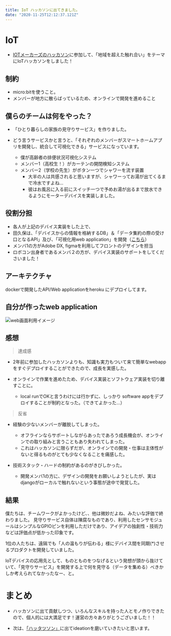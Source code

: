 ```yaml
---
title: IoT ハッカソンに出てきました。
date: "2020-11-25T12:12:37.121Z"
---
```



# IoT


- [IOTメーカーズのハッカソン](https://webiotmakers.connpass.com/event/189390/)に参加して、「地域を超えた触れ合い」をテーマにIoTハッカソンをしました！

## 制約

- micro:bitを使うこと。
- メンバーが地方に散らばっているため、オンラインで開発を進めること

## 僕らのチームは何をやった？

- 「ひとり暮らしの家族の見守りサービス」を作りました。

- どう言うサービスかと言うと、「それぞれのメンバーがスマートホームアプリを開発し、統合して可視化できる」サービスになっています。
    - 僕が高齢者の排便状況可視化システム
    - メンバー1（高校生！）がカーテンの開閉検知システム
    - メンバー2（学校の先生）がボタン一つでシャワーを流す装置
        - 大半の人は共感されると思いますが、シャワーってお湯が出てくるまで冷水ですよね...
        - 彼はお風呂に入る前にスイッチ一つで予めお湯が出るまで放水できるようにモーターデバイスを実装しました。

## 役割分担

- 各人が上記のデバイス実装をした上で、
- 田久保は、「デバイスからの情報を格納するDB」＆「データ集約の際の受け口となるAPI」及び、「可視化用web application」を開発（[こちら](https://github.com/Jumpo-523/django3.1_sample)）
- メンバ1の方がAdobe DX, figmaを利用してフロントのデザインを担当
- ロボコン出身者であるメンバ２の方が、デバイス実装のサポートをしてくださいました！


## アーキテクチャ

dockerで開発したAPI/Web applicationをheroku にデプロイしてます。


## 自分が作ったweb application

![web画面利用イメージ](./assets/web画面利用イメージ.gif)



## 感想

> 達成感
- 2年前に参加したハッカソンよりも、知識も実力もついて来て簡単なwebappをすぐデプロイすることができたので、成長を実感した。

- オンラインで作業を進めたため、デバイス実装とソフトウェア実装を切り離すことに。
    - local runでOKと言うわけには行かずに、しっかり software appをデプロイすることが制約となった。（できてよかった...）


> 反省

- 経験の少ないメンバーが離脱してしまった。
    - オフラインならサポートしながらあったであろう成長機会が、オンラインでの取り組みと言うこともあり失われてしまった。
    - これはハッカソンに限らずだが、オンラインでの開発・仕事は主体性がないと得るものがとても少なくなることを痛感した。

- 技術スタック・ハードの制約があるのがきびしかった。
    - 開発メンバ1の方に、デザインの開発をお願いしようとしたが、実はdjangoがローカルで触れないという事態が途中で発覚した。



## 結果

僕たちは、チームワークがよかったけど、、他は微妙だよね、みたいな評価で終わりました。
見守りサービス自体は陳腐なものであり、利用したセンサモジュールはシンプルなGPIOピンを利用しただけであり、アイデアの独創性・技術力などは評価点が低かった印象です。

1位の人たちは、遠隔でも「人の温もりが伝わる」様にデバイス間を同期(*)させるプロダクトを開発していました。

IoTデバイスの応用先として、ものとものをつなげるという発想が頭から抜けていて、「見守りサービス」を開発する上で何を見守る（データを集める）べきかしか考えられてなかったなー、と。





# まとめ

- ハッカソンに出て貢献しつつ、いろんなスキルを持った人とモノ作りできたので、個人的には大満足です！運営の方々ありがとうございました！！

- 次は、[「ハッタツソン」](https://ledesone.connpass.com/event/193282/)に出てideationを磨いていきたいと思います。